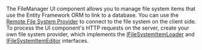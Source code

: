The FileManager UI component allows you to manage file system items that use the Entity Framework ORM to link to a database. You can use the [Remote File System Provider](/Documentation/ApiReference/UI_Components/dxFileManager/File_System_Providers/Remote) to connect to the file system on the client side. To process the UI component's HTTP requests on the server, create your own file system provider, which implements the [IFileSystemItemLoader](https://docs.devexpress.com/AspNetCore/DevExtreme.AspNet.Mvc.FileManagement.IFileSystemItemLoader) and [IFileSystemItemEditor](https://docs.devexpress.com/AspNetCore/DevExtreme.AspNet.Mvc.FileManagement.IFileSystemItemEditor) interfaces.
